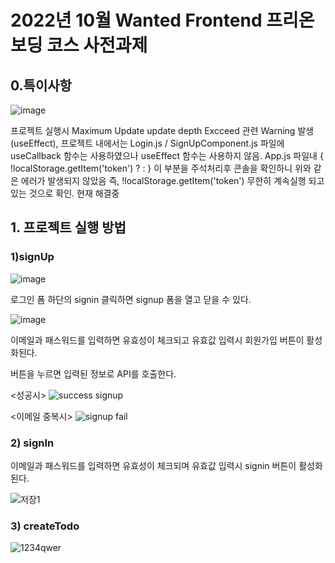 # 2022년 10월 Wanted Frontend 프리온보딩 코스 사전과제


## 0.특이사항

![image](https://user-images.githubusercontent.com/103189961/195993322-f0b55c0f-8c09-4324-a476-65836af77d93.png)


프로젝트 실행시 Maximum Update update depth Excceed 관련 Warning 발생(useEffect), 프로젝트 내에서는 Login.js / SignUpComponent.js 파일에 useCallback 함수는 사용하였으나 useEffect 함수는 사용하지 않음. 
App.js 파일내 {  !localStorage.getItem('token') ? <Navigate to ="/" /> : <Navigate to="/todo" /> } 이 부분을 주석처리후 콘솔을 확인하니 위와 같은 에러가 발생되지 않았음
즉, !localStorage.getItem('token') 무한히 계속실행 되고 있는 것으로 확인. 현재 해결중





## 1. 프로젝트 실행 방법

### 1)signUp

![image](https://user-images.githubusercontent.com/103189961/195994049-9b37e102-cd87-42ff-88c4-fff518ef8868.png)

로그인 폼 하단의 signin 클릭하면 signup 폼을 열고 닫을 수 있다.

![image](https://user-images.githubusercontent.com/103189961/195993505-4fdb3aff-046a-42e6-8b94-64f3d8b78f43.png)

이메일과 패스워드를 입력하면 유효성이 체크되고 유효값 입력시 회원가입 버튼이 활성화된다.

버튼을 누르면 입력된 정보로 API를 호출한다.

<성공시>
![success signup](https://user-images.githubusercontent.com/103189961/195993571-62582859-22b7-41a7-934b-0e5800daed7a.JPG)

<이메일 중복시>
![signup fail](https://user-images.githubusercontent.com/103189961/195993581-76b97c6c-abda-4a95-813c-652f41f4e99e.JPG)

### 2) signIn

이메일과 패스워드를 입력하면 유효성이 체크되며 유효값 입력시 signin 버튼이 활성화된다. 

![저장1](https://user-images.githubusercontent.com/103189961/195993707-8d364ba7-2fb3-4563-bc7c-a54e959cff98.JPG)

### 3) createTodo


![1234qwer](https://user-images.githubusercontent.com/103189961/195993823-f0a6adf8-310b-462c-80c2-696c530636ce.JPG)


